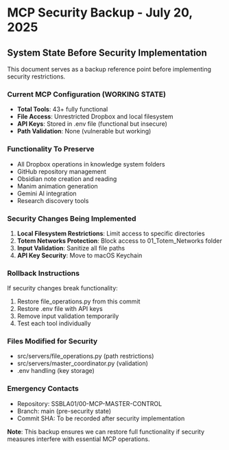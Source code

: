 # MCP Security Backup - July 20, 2025

## System State Before Security Implementation

This document serves as a backup reference point before implementing security restrictions.

### Current MCP Configuration (WORKING STATE)
- **Total Tools**: 43+ fully functional
- **File Access**: Unrestricted Dropbox and local filesystem
- **API Keys**: Stored in .env file (functional but insecure)
- **Path Validation**: None (vulnerable but working)

### Functionality To Preserve
- All Dropbox operations in knowledge system folders
- GitHub repository management
- Obsidian note creation and reading
- Manim animation generation
- Gemini AI integration
- Research discovery tools

### Security Changes Being Implemented
1. **Local Filesystem Restrictions**: Limit access to specific directories
2. **Totem Networks Protection**: Block access to 01_Totem_Networks folder
3. **Input Validation**: Sanitize all file paths
4. **API Key Security**: Move to macOS Keychain

### Rollback Instructions
If security changes break functionality:
1. Restore file_operations.py from this commit
2. Restore .env file with API keys
3. Remove input validation temporarily
4. Test each tool individually

### Files Modified for Security
- src/servers/file_operations.py (path restrictions)
- src/servers/master_coordinator.py (validation)
- .env handling (key storage)

### Emergency Contacts
- Repository: SSBLA01/00-MCP-MASTER-CONTROL
- Branch: main (pre-security state)
- Commit SHA: To be recorded after security implementation

**Note**: This backup ensures we can restore full functionality if security measures interfere with essential MCP operations.
